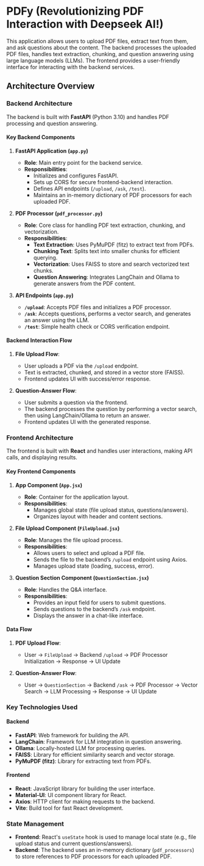 # PDFy (Revolutionizing PDF Interaction with Deepseek AI!)

This application allows users to upload PDF files, extract text from them, and ask questions about the content. The backend processes the uploaded PDF files, handles text extraction, chunking, and question answering using large language models (LLMs). The frontend provides a user-friendly interface for interacting with the backend services.

## Architecture Overview

### Backend Architecture

The backend is built with **FastAPI** (Python 3.10) and handles PDF processing and question answering.

#### Key Backend Components

1. **FastAPI Application (`app.py`)**
   - **Role**: Main entry point for the backend service.
   - **Responsibilities**:
     - Initializes and configures FastAPI.
     - Sets up CORS for secure frontend-backend interaction.
     - Defines API endpoints (`/upload`, `/ask`, `/test`).
     - Maintains an in-memory dictionary of PDF processors for each uploaded PDF.

2. **PDF Processor (`pdf_processor.py`)**
   - **Role**: Core class for handling PDF text extraction, chunking, and vectorization.
   - **Responsibilities**:
     - **Text Extraction**: Uses PyMuPDF (fitz) to extract text from PDFs.
     - **Chunking Text**: Splits text into smaller chunks for efficient querying.
     - **Vectorization**: Uses FAISS to store and search vectorized text chunks.
     - **Question Answering**: Integrates LangChain and Ollama to generate answers from the PDF content.

3. **API Endpoints (`app.py`)**
   - **`/upload`**: Accepts PDF files and initializes a PDF processor.
   - **`/ask`**: Accepts questions, performs a vector search, and generates an answer using the LLM.
   - **`/test`**: Simple health check or CORS verification endpoint.

#### Backend Interaction Flow
1. **File Upload Flow**:
   - User uploads a PDF via the `/upload` endpoint.
   - Text is extracted, chunked, and stored in a vector store (FAISS).
   - Frontend updates UI with success/error response.

2. **Question-Answer Flow**:
   - User submits a question via the frontend.
   - The backend processes the question by performing a vector search, then using LangChain/Ollama to return an answer.
   - Frontend updates UI with the generated response.

### Frontend Architecture

The frontend is built with **React** and handles user interactions, making API calls, and displaying results.

#### Key Frontend Components

1. **App Component (`App.jsx`)**
   - **Role**: Container for the application layout.
   - **Responsibilities**:
     - Manages global state (file upload status, questions/answers).
     - Organizes layout with header and content sections.

2. **File Upload Component (`FileUpload.jsx`)**
   - **Role**: Manages the file upload process.
   - **Responsibilities**:
     - Allows users to select and upload a PDF file.
     - Sends the file to the backend’s `/upload` endpoint using Axios.
     - Manages upload state (loading, success, error).

3. **Question Section Component (`QuestionSection.jsx`)**
   - **Role**: Handles the Q&A interface.
   - **Responsibilities**:
     - Provides an input field for users to submit questions.
     - Sends questions to the backend’s `/ask` endpoint.
     - Displays the answer in a chat-like interface.

#### Data Flow
1. **PDF Upload Flow**:
   - User → `FileUpload` → Backend `/upload` → PDF Processor Initialization → Response → UI Update

2. **Question-Answer Flow**:
   - User → `QuestionSection` → Backend `/ask` → PDF Processor → Vector Search → LLM Processing → Response → UI Update

### Key Technologies Used

#### Backend
- **FastAPI**: Web framework for building the API.
- **LangChain**: Framework for LLM integration in question answering.
- **Ollama**: Locally-hosted LLM for processing queries.
- **FAISS**: Library for efficient similarity search and vector storage.
- **PyMuPDF (fitz)**: Library for extracting text from PDFs.

#### Frontend
- **React**: JavaScript library for building the user interface.
- **Material-UI**: UI component library for React.
- **Axios**: HTTP client for making requests to the backend.
- **Vite**: Build tool for fast React development.

### State Management
- **Frontend**: React's `useState` hook is used to manage local state (e.g., file upload status and current questions/answers).
- **Backend**: The backend uses an in-memory dictionary (`pdf_processors`) to store references to PDF processors for each uploaded PDF.
